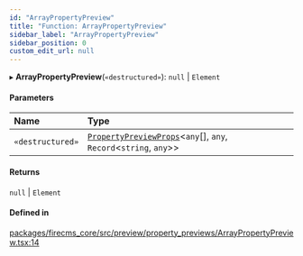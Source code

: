 ```yaml
---
id: "ArrayPropertyPreview"
title: "Function: ArrayPropertyPreview"
sidebar_label: "ArrayPropertyPreview"
sidebar_position: 0
custom_edit_url: null
---
```


▸ **ArrayPropertyPreview**(`«destructured»`): ``null`` \| `Element`

#### Parameters

| Name | Type |
| :------ | :------ |
| `«destructured»` | [`PropertyPreviewProps`](../interfaces/PropertyPreviewProps.md)\<`any`[], `any`, `Record`\<`string`, `any`\>\> |

#### Returns

``null`` \| `Element`

#### Defined in

[packages/firecms_core/src/preview/property_previews/ArrayPropertyPreview.tsx:14](https://github.com/FireCMSco/firecms/blob/d45f3739/packages/firecms_core/src/preview/property_previews/ArrayPropertyPreview.tsx#L14)
